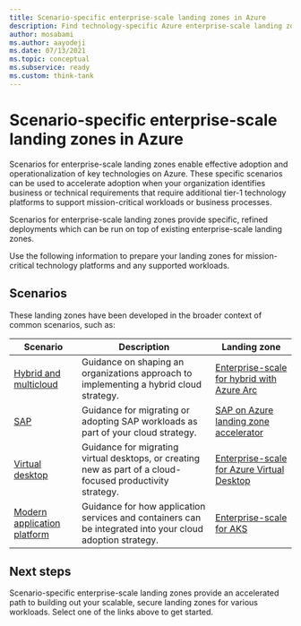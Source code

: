 ```yaml
---
title: Scenario-specific enterprise-scale landing zones in Azure
description: Find technology-specific Azure enterprise-scale landing zone scenarios.
author: mosabami
ms.author: aayodeji
ms.date: 07/13/2021
ms.topic: conceptual
ms.subservice: ready
ms.custom: think-tank
---
```


# Scenario-specific enterprise-scale landing zones in Azure

Scenarios for enterprise-scale landing zones enable effective adoption and operationalization of key technologies on Azure. These specific scenarios can be used to accelerate adoption when your organization identifies business or technical requirements that require additional tier-1 technology platforms to support mission-critical workloads or business processes.

Scenarios for enterprise-scale landing zones provide specific, refined deployments which can be run on top of existing enterprise-scale landing zones.

Use the following information to prepare your landing zones for mission-critical technology platforms and any supported workloads.

## Scenarios

These landing zones have been developed in the broader context of common scenarios, such as:

| Scenario | Description | Landing zone |
|---|---|---|
|[Hybrid and multicloud](../../scenarios/hybrid/index.md)| Guidance on shaping an organizations approach to implementing a hybrid cloud strategy. | [Enterprise-scale for hybrid with Azure Arc](../../scenarios/hybrid/enterprise-scale-landing-zone.md)
|[SAP](../../scenarios/SAP/index.md)| Guidance for migrating or adopting SAP workloads as part of your cloud strategy. | [SAP on Azure landing zone accelerator](../../scenarios/sap/enterprise-scale-landing-zone.md) |
|[Virtual desktop](../../scenarios/wvd/index.md)| Guidance for migrating virtual desktops, or creating new as part of a cloud-focused productivity strategy. | [Enterprise-scale for Azure Virtual Desktop](../../scenarios/wvd/enterprise-scale-landing-zone.md) |
| [Modern application platform](../../scenarios/app-platform/index.md) | Guidance for how application services and containers can be integrated into your cloud adoption strategy. | [Enterprise-scale for AKS](../../scenarios/app-platform/aks/landing-zone-accelerator.md) |

## Next steps

Scenario-specific enterprise-scale landing zones provide an accelerated path to building out your scalable, secure landing zones for various workloads. Select one of the links above to get started.
